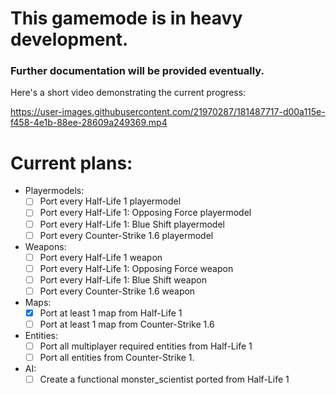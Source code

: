 # This gamemode is in heavy development.
### Further documentation will be provided eventually.

Here's a short video demonstrating the current progress:


https://user-images.githubusercontent.com/21970287/181487717-d00a115e-f458-4e1b-88ee-28609a249369.mp4

# Current plans:
- Playermodels:
  - [ ] Port every Half-Life 1 playermodel
  - [ ] Port every Half-Life 1: Opposing Force playermodel
  - [ ] Port every Half-Life 1: Blue Shift playermodel
  - [ ] Port every Counter-Strike 1.6 playermodel
- Weapons:
  - [ ] Port every Half-Life 1 weapon
  - [ ] Port every Half-Life 1: Opposing Force weapon
  - [ ] Port every Half-Life 1: Blue Shift weapon
  - [ ] Port every Counter-Strike 1.6 weapon

- Maps:
  - [X] Port at least 1 map from Half-Life 1
  - [ ] Port at least 1 map from Counter-Strike 1.6

- Entities:
  - [ ] Port all multiplayer required entities from Half-Life 1
  - [ ] Port all entities from Counter-Strike 1.

- AI:
  - [ ] Create a functional monster_scientist ported from Half-Life 1
